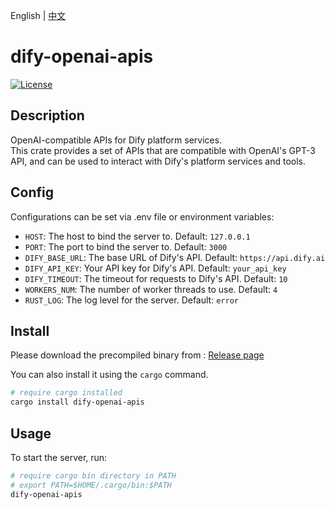 English | [中文](./README_CN.md)

# dify-openai-apis

[![License](https://img.shields.io/badge/License-Apache%202.0-blue.svg)](https://opensource.org/licenses/Apache-2.0)

## Description

OpenAI-compatible APIs for Dify platform services.  
This crate provides a set of APIs that are compatible with OpenAI's GPT-3 API, and can be used to interact with Dify's platform services and tools.

## Config

Configurations can be set via .env file or environment variables:

- `HOST`: The host to bind the server to. Default: `127.0.0.1`
- `PORT`: The port to bind the server to. Default: `3000`
- `DIFY_BASE_URL`: The base URL of Dify's API. Default: `https://api.dify.ai`
- `DIFY_API_KEY`: Your API key for Dify's API. Default: `your_api_key`
- `DIFY_TIMEOUT`: The timeout for requests to Dify's API. Default: `10`
- `WORKERS_NUM`: The number of worker threads to use. Default: `4`
- `RUST_LOG`: The log level for the server. Default: `error`

## Install

Please download the precompiled binary from : [Release page](https://github.com/rming/dify-openai-apis/releases)

You can also install it using the `cargo` command.

```sh
# require cargo installed
cargo install dify-openai-apis
```

## Usage

To start the server, run:

```sh
# require cargo bin directory in PATH
# export PATH=$HOME/.cargo/bin:$PATH
dify-openai-apis
```
